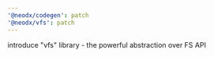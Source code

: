 ```yaml
---
'@neodx/codegen': patch
'@neodx/vfs': patch
---
```


introduce "vfs" library - the powerful abstraction over FS API
